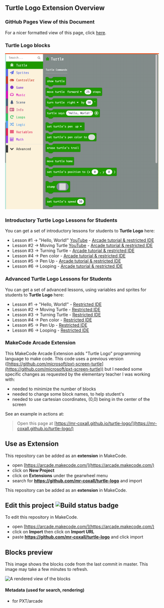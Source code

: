 ## Turtle Logo Extension Overview

### GitHub Pages View of this Document
For a nicer formatted view of this page, click [here](https://mr-coxall.github.io/turtle-logo/README).

### Turtle Logo blocks
![Turtle Logo Blocks](./assets/Turtle_Logo_Blocks_0.3.0.png "Turtle Logo Blocks")

### Introductory Turtle Logo Lessons for Students
You can get a set of introductory lessons for students to **Turtle Logo** here:
- Lesson #1 → "Hello, World!" [YouTube](https://youtu.be/HW2zt7gOTXs) - [Arcade tutorial & restricted IDE](http://arcade.makecode.com/?lockedEditor=1#tutorial:https://github.com/Mr-Coxall/makecode-arcade-turtle-logo-lesson1)
- Lesson #2 → Moving Turtle   [YouTube](https://youtu.be/6Iy0KVbIkzs) - [Arcade tutorial & restricted IDE](http://arcade.makecode.com/?lockedEditor=1#tutorial:https://github.com/Mr-Coxall/makecode-arcade-turtle-logo-lesson2) 
- Lesson #3 → Turning Turtle  - [Arcade tutorial & restricted IDE](http://arcade.makecode.com/?lockedEditor=1#tutorial:https://github.com/Mr-Coxall/makecode-arcade-turtle-logo-lesson3)
- Lesson #4 → Pen color       - [Arcade tutorial & restricted IDE](http://arcade.makecode.com/?lockedEditor=1#tutorial:https://github.com/Mr-Coxall/makecode-arcade-turtle-logo-lesson4)
- Lesson #5 → Pen Up          - [Arcade tutorial & restricted IDE](http://arcade.makecode.com/?lockedEditor=1#tutorial:https://github.com/Mr-Coxall/makecode-arcade-turtle-logo-lesson5)
- Lesson #6 → Looping         - [Arcade tutorial & restricted IDE](http://arcade.makecode.com/?lockedEditor=1#tutorial:https://github.com/Mr-Coxall/makecode-arcade-turtle-logo-lesson6)

### Advanced Turtle Logo Lessons for Students
You can get a set of advanced lessons, using variables and sprites for students to **Turtle Logo** here:
- Lesson #1 → "Hello, World!"  - [Restricted IDE](http://arcade.makecode.com/?lockedEditor=1#tutorial:https://github.com/Mr-Coxall/makecode-arcade-turtle-logo-lesson1-advanced)
- Lesson #2 → Moving Turtle    - [Restricted IDE](http://arcade.makecode.com/?lockedEditor=1#tutorial:https://github.com/Mr-Coxall/makecode-arcade-turtle-logo-lesson2-advanced) 
- Lesson #3 → Turning Turtle   - [Restricted IDE](http://arcade.makecode.com/?lockedEditor=1#tutorial:https://github.com/Mr-Coxall/makecode-arcade-turtle-logo-lesson3-advanced) 
- Lesson #4 → Pen color        - [Restricted IDE](http://arcade.makecode.com/?lockedEditor=1#tutorial:https://github.com/Mr-Coxall/makecode-arcade-turtle-logo-lesson4-advanced)
- Lesson #5 → Pen Up           - [Restricted IDE](http://arcade.makecode.com/?lockedEditor=1#tutorial:https://github.com/Mr-Coxall/makecode-arcade-turtle-logo-lesson5-advanced) 
- Lesson #6 → Looping          - [Restricted IDE](http://arcade.makecode.com/?lockedEditor=1#tutorial:https://github.com/Mr-Coxall/makecode-arcade-turtle-logo-lesson6-advanced) 

### MakeCode Arcade Extension
This MakeCode Arcade Extension adds "Turtle Logo" programming language to make code.
This code uses a previous version ([https://github.com/microsoft/pxt-screen-turtle](https://github.com/microsoft/pxt-screen-turtle)) but I needed some specific changes as requested by the elementary teacher I was working with:
- needed to minimize the number of blocks
- needed to change some block names, to help student's
- needed to use cartesian coordinates, (0,0) being in the center of the screen 

See an example in actions at:
> Open this page at [https://mr-coxall.github.io/turtle-logo/](https://mr-coxall.github.io/turtle-logo/)

## Use as Extension

This repository can be added as an **extension** in MakeCode.

* open [https://arcade.makecode.com/](https://arcade.makecode.com/)
* click on **New Project**
* click on **Extensions** under the gearwheel menu
* search for **https://github.com/mr-coxall/turtle-logo** and import

This repository can be added as an **extension** in MakeCode.

## Edit this project ![Build status badge](https://github.com/mr-coxall/turtle-logo/workflows/MakeCode/badge.svg)

To edit this repository in MakeCode.

* open [https://arcade.makecode.com/](https://arcade.makecode.com/)
* click on **Import** then click on **Import URL**
* paste **https://github.com/mr-coxall/turtle-logo** and click import

## Blocks preview

This image shows the blocks code from the last commit in master.
This image may take a few minutes to refresh.

![A rendered view of the blocks](https://github.com/mr-coxall/turtle-logo/raw/master/.github/makecode/blocks_new.png)

#### Metadata (used for search, rendering)

* for PXT/arcade
<script src="https://makecode.com/gh-pages-embed.js"></script><script>makeCodeRender("{{ site.makecode.home_url }}", "{{ site.github.owner_name }}/{{ site.github.repository_name }}");</script>
